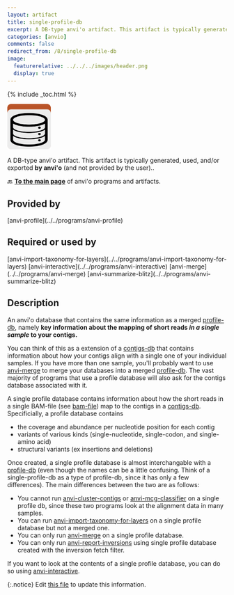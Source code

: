 ```yaml
---
layout: artifact
title: single-profile-db
excerpt: A DB-type anvi'o artifact. This artifact is typically generated, used, and/or exported by anvi'o (and not provided by the user)..
categories: [anvio]
comments: false
redirect_from: /8/single-profile-db
image:
  featurerelative: ../../../images/header.png
  display: true
---
```



{% include _toc.html %}


<img src="../../images/icons/DB.png" alt="DB" style="width:100px; border:none" />

A DB-type anvi'o artifact. This artifact is typically generated, used, and/or exported **by anvi'o** (and not provided by the user)..

🔙 **[To the main page](../../)** of anvi'o programs and artifacts.

## Provided by


<p style="text-align: left" markdown="1"><span class="artifact-p">[anvi-profile](../../programs/anvi-profile)</span></p>


## Required or used by


<p style="text-align: left" markdown="1"><span class="artifact-r">[anvi-import-taxonomy-for-layers](../../programs/anvi-import-taxonomy-for-layers)</span> <span class="artifact-r">[anvi-interactive](../../programs/anvi-interactive)</span> <span class="artifact-r">[anvi-merge](../../programs/anvi-merge)</span> <span class="artifact-r">[anvi-summarize-blitz](../../programs/anvi-summarize-blitz)</span></p>


## Description

An anvi'o database that contains the same information as a merged <span class="artifact-n">[profile-db](/help/8/artifacts/profile-db)</span>, namely **key information about the mapping of short reads *in a single sample* to your contigs.** 

You can think of this as a extension of a <span class="artifact-n">[contigs-db](/help/8/artifacts/contigs-db)</span> that contains information about how your contigs align with a single one of your individual samples. If you have more than one sample, you'll probably want to use <span class="artifact-p">[anvi-merge](/help/8/programs/anvi-merge)</span> to merge your databases into a merged <span class="artifact-n">[profile-db](/help/8/artifacts/profile-db)</span>. The vast majority of programs that use a profile database will also ask for the contigs database associated with it. 

A single profile database contains information about how the short reads in a single BAM-file (see <span class="artifact-n">[bam-file](/help/8/artifacts/bam-file)</span>) map to the contigs in a <span class="artifact-n">[contigs-db](/help/8/artifacts/contigs-db)</span>. Specificially, a profile database contains 
* the coverage and abundance per nucleotide position for each contig 
* variants of various kinds (single-nucleotide, single-codon, and single-amino acid)
* structural variants (ex insertions and deletions)

Once created, a single profile database is almost interchangable with a <span class="artifact-n">[profile-db](/help/8/artifacts/profile-db)</span> (even though the names can be a little confusing. Think of a single-profile-db as a type of profile-db, since it has only a few differences). The main differences between the two are as follows: 
* You cannot run <span class="artifact-p">[anvi-cluster-contigs](/help/8/programs/anvi-cluster-contigs)</span> or <span class="artifact-p">[anvi-mcg-classifier](/help/8/programs/anvi-mcg-classifier)</span> on a single profile db, since these two programs look at the alignment data in many samples. 
* You can run <span class="artifact-p">[anvi-import-taxonomy-for-layers](/help/8/programs/anvi-import-taxonomy-for-layers)</span> on a single profile database but not a merged one. 
* You can only run <span class="artifact-p">[anvi-merge](/help/8/programs/anvi-merge)</span> on a single profile database.
* You can only run <span class="artifact-p">[anvi-report-inversions](/help/8/programs/anvi-report-inversions)</span> using single profile database created with the inversion fetch filter.

If you want to look at the contents of a single profile database, you can do so using <span class="artifact-p">[anvi-interactive](/help/8/programs/anvi-interactive)</span>. 


{:.notice}
Edit [this file](https://github.com/merenlab/anvio/tree/master/anvio/docs/artifacts/single-profile-db.md) to update this information.

